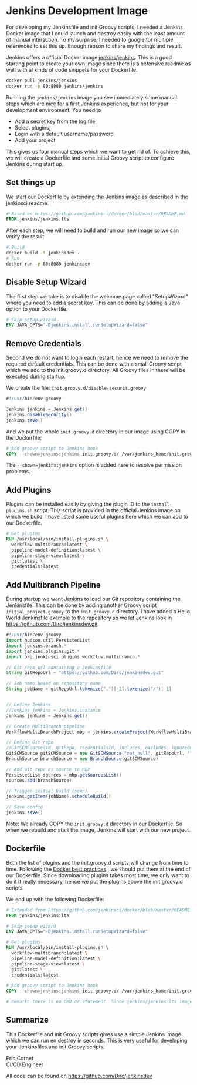 
# Jenkins Development Image
For developing my Jenkinsfile and init Groovy scripts, 
I needed a Jenkins Docker image that I could launch and destroy easily with the least amount of manual interaction. 
To my surprise, I needed to google for multiple references to set this up. 
Enough reason to share my findings and result.

Jenkins offers a official Docker image [jenkins/jenkins](https://hub.docker.com/r/jenkins/jenkins/). 
This is a good starting point to create your own image since there is a extensive readme as well
with al kinds of code snippets for your Dockerfile. 

```bash
docker pull jenkins/jenkins
docker run -p 80:8080 jenkins/jenkins
```

Running the `jenkins/jenkins` image you see immediately some manual steps which are nice for a first Jenkins experience, but not for your development environment. 
You need to
- Add a secret key from the log file, 
- Select plugins, 
- Login with a default username/password 
- Add your project

This gives us four manual steps which we want to get rid of. 
To achieve this, we will create a Dockerfile and some initial Groovy script to configure Jenkins during start up.

## Set things up
We start our Dockerfile by extending the Jenkins image as described in the jenkinsci readme.

```dockerfile
# Based on https://github.com/jenkinsci/docker/blob/master/README.md
FROM jenkins/jenkins:lts
```

After each step, we will need to build and run our new image so we can verify the result.

```bash
# Build
docker build -t jenkinsdev .
# Run 
docker run -p 80:8080 jenkinsdev
```


## Disable Setup Wizard
The first step we take is to disable the welcome page called "SetupWizard" where you need to add a secret key. 
This can be done by adding a Java option to your Dockerfile.

```dockerfile
# Skip setup wizard
ENV JAVA_OPTS="-Djenkins.install.runSetupWizard=false"
```

## Remove Credentials
Second we do not want to login each restart, hence we need to remove the required default credentials. 
This can be done with a small Groovy script which we add to the init.groovy.d directory. All Groovy files in there will be executed during startup.

We create the file: `init.groovy.d/disable-securit.groovy`

```groovy
#!/usr/bin/env groovy

Jenkins jenkins = Jenkins.get()
jenkins.disableSecurity()
jenkins.save()
```

And we put the whole `init.groovy.d` directory in our image using COPY in the Dockerfile:

```dockerfile
# Add groovy script to Jenkins hook
COPY --chown=jenkins:jenkins init.groovy.d/ /var/jenkins_home/init.groovy.d/
```

The `--chown=jenkins:jenkins` option is added here to resolve permission problems. 


## Add Plugins
Plugins can be installed easily by giving the plugin ID to the `install-plugins.sh` script. 
This script is provided in the official Jenkins image on which we build. 
I have listed some useful plugins here which we can add to our Dockerfile. 

```dockerfile
# Get plugins
RUN /usr/local/bin/install-plugins.sh \
  workflow-multibranch:latest \
  pipeline-model-definition:latest \
  pipeline-stage-view:latest \
  git:latest \
  credentials:latest 
```


## Add Multibranch Pipeline
During startup we want Jenkins to load our Git repository containing the Jenkinsfile.
This can be done by adding another Groovy script `initial_project.groovy` to the `init.groovy.d` directory. 
I have added a Hello World Jenkinsfile example to the repository so we let Jenkins look in https://github.com/Dirc/jenkinsdev.git.

```groovy
#!/usr/bin/env groovy
import hudson.util.PersistedList
import jenkins.branch.*
import jenkins.plugins.git.*
import org.jenkinsci.plugins.workflow.multibranch.*

// Git repo url containing a Jenkinsfile
String gitRepoUrl = "https://github.com/Dirc/jenkinsdev.git"

// Job name based on repository name
String jobName = gitRepoUrl.tokenize(".")[-2].tokenize("/")[-1]


// Define Jenkins
//Jenkins jenkins = Jenkins.instance
Jenkins jenkins = Jenkins.get()

// Create MultiBranch pipeline
WorkflowMultiBranchProject mbp = jenkins.createProject(WorkflowMultiBranchProject.class, jobName)

// Define Git repo
//GitSCMSource(id, gitRepo, credentialsId, includes, excludes, ignoreOnPushNotifications)
GitSCMSource gitSCMSource = new GitSCMSource("not_null", gitRepoUrl, "", "*", "", false)
BranchSource branchSource = new BranchSource(gitSCMSource)

// Add Git repo as source to MBP
PersistedList sources = mbp.getSourcesList()
sources.add(branchSource)

// Trigger initial build (scan)
jenkins.getItem(jobName).scheduleBuild()

// Save config
jenkins.save()
```

Note: We already COPY the `init.groovy.d` directory in our Dockerfile. 
So when we rebuild and start the image, Jenkins will start with our new project.


## Dockerfile
Both the list of plugins and the init.groovy.d scripts will change from time to time.
Following the [Docker best practices](https://cinqict.github.io/post/christiaan/docker_file_best_practices/) , we should put them at the end of our Dockerfile.
Since downloading plugins takes most time, we only want to do it if really necessary, hence we put the plugins above the init.groovy.d scripts. 

We end up with the following Dockerfile:

```dockerfile
# Extended from https://github.com/jenkinsci/docker/blob/master/README.md
FROM jenkins/jenkins:lts

# Skip setup wizard
ENV JAVA_OPTS="-Djenkins.install.runSetupWizard=false"

# Get plugins
RUN /usr/local/bin/install-plugins.sh \
  workflow-multibranch:latest \
  pipeline-model-definition:latest \
  pipeline-stage-view:latest \
  git:latest \
  credentials:latest

# Add groovy script to Jenkins hook
COPY --chown=jenkins:jenkins init.groovy.d/ /var/jenkins_home/init.groovy.d/

# Remark: there is no CMD or statement. Since jenkins/jenkins:lts image uses an ENTRYPOINT, this image will inherit that behavior.
```

## Summarize
This Dockerfile and init Groovy scripts gives use a simple Jenkins image which we can run en destroy in seconds. 
This is very useful for developing your Jenkinsfiles and init Groovy scripts.


Eric Cornet <br>
CI/CD Engineer 

All code can be found on https://github.com/Dirc/jenkinsdev

